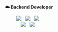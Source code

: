 **<div align="center">☁️ Backend Developer</div>**
<div align="center"><img src="https://img.shields.io/badge/Spring-6DB33F?style=for-the-badge&logo=Spring&logoColor=white">&nbsp&nbsp
  <img src="https://img.shields.io/badge/MySQL-4479A1?style=for-the-badge&logo=MySQL&logoColor=white">&nbsp&nbsp
  <img src="https://img.shields.io/badge/Redis-FF4438?style=for-the-badge&logo=Redis&logoColor=white">&nbsp&nbsp
<br>
  <img src="https://img.shields.io/badge/GithubActions-2088FF?style=for-the-badge&logo=GithubActions&logoColor=white">&nbsp&nbsp
  <img src="https://img.shields.io/badge/Terraform-7B42BC?style=for-the-badge&logo=Terraform&logoColor=white">&nbsp&nbsp

